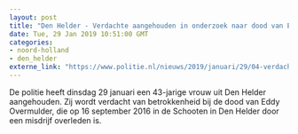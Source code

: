 ```yaml
---
layout: post
title: "Den Helder - Verdachte aangehouden in onderzoek naar dood van Eddy Overmulder"
date: Tue, 29 Jan 2019 10:51:00 GMT
categories: 
- noord-holland 
- den_helder 
externe_link: "https://www.politie.nl/nieuws/2019/januari/29/04-verdachte-aangehouden-in-onderzoek-naar-dood-van-eddy-overmulder.html"
---
```


De politie heeft dinsdag 29 januari een 43-jarige vrouw uit Den Helder aangehouden. Zij wordt verdacht van betrokkenheid bij de dood van Eddy Overmulder, die op 16 september 2016 in de Schooten in Den Helder door een misdrijf overleden is.
